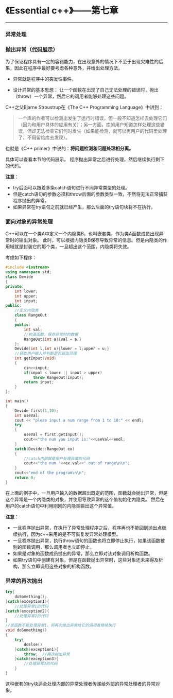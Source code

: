 # 《Essential c++》——第七章
---


### 异常处理

### 抛出异常（[代码展示](../code/essential/exception.cpp)）

为了保证程序具有一定的容错能力，在出现意外的情况下不至于出现灾难性的后果，因此在程序中最好要考虑各种意外，并给出处理方法。

- 异常就是程序中的突发性事件。

- 设计异常的基本思想：
让一个函数在出现了自己无法处理的错误时，抛出（throw）一个异常，然后它的调用者能够处理这些问题。

 C++之父Bjarne Stroustrup在《The C++ Programming Language》中讲到：
 > 一个库的作者可以检测出发生了运行时错误，但一般不知道怎样去处理它们（因为和用户具体的应用有关）；另一方面，库的用户知道怎样处理这些错误，但却无法检查它们何时发生（如果能检测，就可以再用户的代码里处理了，不用留给库去发现）。

也就是《C++ primer》中说的：**将问题检测和问题处理相分离。**

具体可以查看本节的代码展示。
程序抛出异常之后进行处理，然后继续执行剩下的代码。

**注意**：
- try后面可以跟着多条catch语句进行不同异常类型的处理。
- 但是catch语句的参数必须和throw后面的参数类型一致，不然将无法正常捕获程序抛出的异常。
- 如果异常在try语句之前就已经产生，那么后面的try语句块将不在执行，

### 面向对象的异常处理
C++可以在一个类A中定义一个内隐类B，也叫嵌套类，作为类A函数成员出现异常时的输出对象。
此时，可以根据内隐类B保存导致异常的信息。但是内隐类的作用域就是封装它的那个类，一旦超出这个范围，内隐类将失效。

考虑如下程序：
```c++
#include <iostream>
using namespace std;
class Devide
{
private:
    int lower;
    int upper;
    int input;
public:
    //定义内隐类
    class RangeOut
    {
    public:
        int val;
        //构造函数，保存异常时的数据
        RangeOut(int a){val = a;}
    };
    Devide(int l,int u){lower = l;upper = u;}
    //获取用户输入并判断是否超出范围
    int getInput(void)
    {
        cin>>input;
        if(input < lower || input > upper)
            throw RangeOut(input);
        return input;
    }
};

int main()
{
    Devide first(1,10);
    int useVal;
    cout << "pleae input a num range from 1 to 10:" << endl;
    try
    {
        useVal = first.getInput();
        cout<<"the num you input is:"<<useVal<<endl;
    }
    catch(Devide::RangeOut ex)
    {
        //catch内部就是用户处理异常的代码
        cout<<"the num "<<ex.val<<" out of range\n\n";
    }
    cout<<"end of the program\n\n";
    return 0;
}
```
在上面的例子中，一旦用户输入的数据超出既定的范围，函数就会抛出异常，但是这个异常是一个内隐类的对象，并使用导致异常的这个值初始化内隐类。
然后在用户的catch语句中利用刚刚的内隐类输出这个异常值。

**注意**：
- 一旦程序抛出异常，在执行了异常处理程序之后，程序再也不能回到抛出点继续执行，因为c++采用的是不可恢复发异常处理模型。
- 一旦程序抛出异常，执行throw语句的函数也将立即停止执行，如果该函数被别的函数调用，那么调用者也立即停止。
- 如果是对象的函数成员抛出的异常，那么立即对该对象调用析构函数。
- 如果try语句中创建有对象，但是在函数抛出异常时，这些对象还未来得及析构，那么立即调用这些对象的析构函数。

### 异常的再次抛出
```c++
try{
    doSomething();
}catch(exception1){
    //处理异常1的代码
}catch(exception2){
    //处理异常2的代码
}
//该函数不能处理异常1，将再次抛出异常给它的调用者继续执行
void doSomething()
{
    try{
        doElse()
    }catch(exception1){
        throw;  //再次抛出异常
    }catch(exception3){
        //处理异常3的代码
    }
}
```
这种嵌套的try块适合处理内部的异常处理者传递给外部的异常处理者的异常对象。